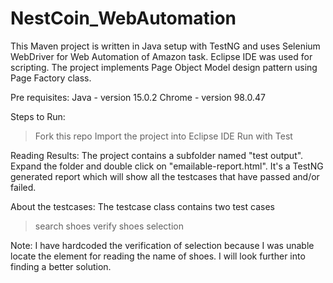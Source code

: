 # NestCoin_WebAutomation

This Maven project is written in Java setup with TestNG and uses Selenium WebDriver for Web Automation of Amazon task. Eclipse IDE was used for scripting.
The project implements Page Object Model design pattern using Page Factory class.

Pre requisites:
Java - version 15.0.2
Chrome - version 98.0.47

Steps to Run:
> Fork this repo
> Import the project into Eclipse IDE
> Run with Test

Reading Results:
The project contains a subfolder named "test output". Expand the folder and double click on "emailable-report.html". 
It's a TestNG generated report which will show all the testcases that have passed and/or failed.

About the testcases:
The testcase class contains two test cases
> search shoes
> verify shoes selection

Note: I have hardcoded the verification of selection because I was unable locate the element for reading the name of shoes. 
I will look further into finding a better solution.
